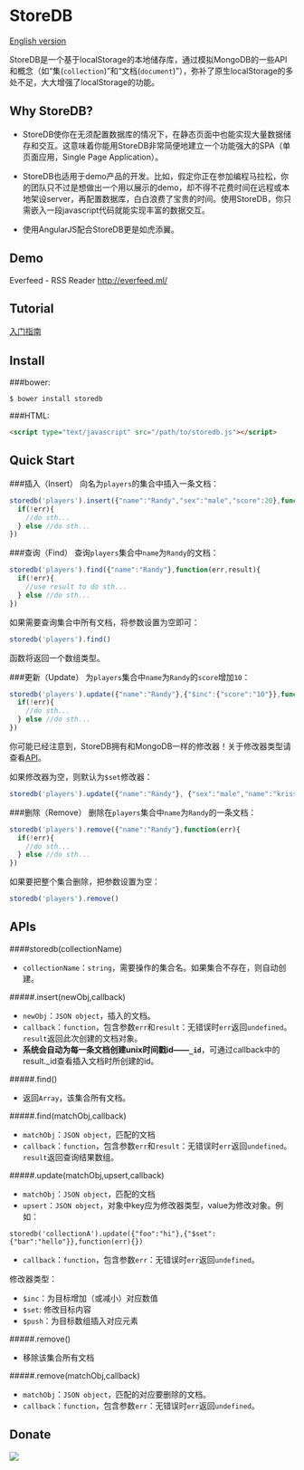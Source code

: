 StoreDB
=======

[English version](https://github.com/djyde/StoreDB/blob/master/README_EN.md)


StoreDB是一个基于localStorage的本地储存库，通过模拟MongoDB的一些API和概念（如“集(`collection`)”和“文档(`document`)”），弥补了原生localStorage的多处不足，大大增强了localStorage的功能。

Why StoreDB?
------
* StoreDB使你在无须配置数据库的情况下，在静态页面中也能实现大量数据储存和交互。这意味着你能用StoreDB非常简便地建立一个功能强大的SPA（单页面应用，Single Page Application）。

* StoreDB也适用于demo产品的开发。比如，假定你正在参加编程马拉松，你的团队只不过是想做出一个用以展示的demo，却不得不花费时间在远程或本地架设server，再配置数据库，白白浪费了宝贵的时间。使用StoreDB，你只需嵌入一段javascript代码就能实现丰富的数据交互。

* 使用AngularJS配合StoreDB更是如虎添翼。

Demo
------
Everfeed - RSS Reader
http://everfeed.ml/


Tutorial
------
[入门指南](http://www.cnblogs.com/Randylu/p/3523680.html)

Install
------

###bower:
```
$ bower install storedb
```

###HTML:
```html
<script type="text/javascript" src="/path/to/storedb.js"></script>
```

Quick Start
------

###插入（Insert）
向名为`players`的集合中插入一条文档：
```javascript
storedb('players').insert({"name":"Randy","sex":"male","score":20},function(err,result){
  if(!err){
    //do sth...
  } else //do sth...
})
```

###查询（Find）
查询`players`集合中`name`为`Randy`的文档：
```javascript
storedb('players').find({"name":"Randy"},function(err,result){
  if(!err){
    //use result to do sth...
  } else //do sth...
})
```
如果需要查询集合中所有文档，将参数设置为空即可：
```javascript
storedb('players').find()
```
函数将返回一个数组类型。

###更新（Update）
为`players`集合中`name`为`Randy`的`score`增加`10`：
```javascript
storedb('players').update({"name":"Randy"},{"$inc":{"score":"10"}},function(err){
  if(!err){
    //do sth...
  } else //do sth...
})
```
你可能已经注意到，StoreDB拥有和MongoDB一样的修改器！关于修改器类型请查看[API](#apis)。

如果修改器为空，则默认为`$set`修改器：
```javascript
storedb('players').update({"name":"Randy"}, {"sex":"male","name":"kriss"})
```

###删除（Remove）
删除在`players`集合中`name`为`Randy`的一条文档：
```javascript
storedb('players').remove({"name":"Randy"},function(err){
  if(!err){
    //do sth...
  } else //do sth...
})
```
如果要把整个集合删除，把参数设置为空：
```javascript
storedb('players').remove()
```

APIs
------

####storedb(collectionName)
* `collectionName`：`string`，需要操作的集合名。如果集合不存在，则自动创建。

#####.insert(newObj,callback)
* `newObj`：`JSON object`，插入的文档。
* `callback`：`function`，包含参数`err`和`result`：无错误时`err`返回`undefined`。`result`返回此次创建的文档对象。
* **系统会自动为每一条文档创建unix时间戳id——`_id`**，可通过callback中的result._id查看插入文档时所创建的id。

#####.find()
* 返回`Array`，该集合所有文档。

#####.find(matchObj,callback)
* `matchObj`：`JSON object`，匹配的文档
* `callback`：`function`，包含参数`err`和`result`：无错误时`err`返回`undefined`。`result`返回查询结果数组。

#####.update(matchObj,upsert,callback)
* `matchObj`：`JSON object`，匹配的文档
* `upsert`：`JSON object`，对象中key应为修改器类型，value为修改对象。例如：
```
storedb('collectionA').update({"foo":"hi"},{"$set":{"bar":"hello"}},function(err){})
```
* `callback`：`function`，包含参数`err`：无错误时`err`返回`undefined`。

修改器类型：
- `$inc`：为目标增加（或减小）对应数值
- `$set`: 修改目标内容
- `$push`：为目标数组插入对应元素

#####.remove()
* 移除该集合所有文档

#####.remove(matchObj,callback)
* `matchObj`：`JSON object`，匹配的对应要删除的文档。
* `callback`：`function`，包含参数`err`：无错误时`err`返回`undefined`。

Donate
------
 <a href='http://me.alipay.com/djyde'> <img src='https://img.alipay.com/sys/personalprod/style/mc/btn-index.png' /> </a>
